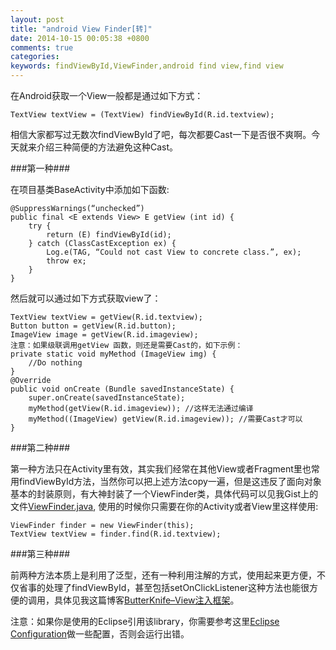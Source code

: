 ```yaml
---
layout: post
title: "android View Finder[转]"
date: 2014-10-15 00:05:38 +0800
comments: true
categories:
keywords: findViewById,ViewFinder,android find view,find view
---
```


在Android获取一个View一般都是通过如下方式：

```
TextView textView = (TextView) findViewById(R.id.textview);
```

相信大家都写过无数次findViewById了吧，每次都要Cast一下是否很不爽啊。今天就来介绍三种简便的方法避免这种Cast。

<!--more-->

###第一种###

在项目基类BaseActivity中添加如下函数:

```
@SuppressWarnings(“unchecked”)
public final <E extends View> E getView (int id) {
    try {
        return (E) findViewById(id);
    } catch (ClassCastException ex) {
        Log.e(TAG, “Could not cast View to concrete class.”, ex);
        throw ex;
    }
}
```

然后就可以通过如下方式获取view了：

```
TextView textView = getView(R.id.textview);
Button button = getView(R.id.button);
ImageView image = getView(R.id.imageview);
注意：如果级联调用getView 函数，则还是需要Cast的，如下示例：
private static void myMethod (ImageView img) {
    //Do nothing
}
@Override
public void onCreate (Bundle savedInstanceState) {
    super.onCreate(savedInstanceState);
    myMethod(getView(R.id.imageview)); //这样无法通过编译
    myMethod((ImageView) getView(R.id.imageview)); //需要Cast才可以
}
```

###第二种###

第一种方法只在Activity里有效，其实我们经常在其他View或者Fragment里也常用findViewById方法，当然你可以把上述方法copy一遍，但是这违反了面向对象基本的封装原则，有大神封装了一个ViewFinder类，具体代码可以见我Gist上的文件[ViewFinder.java](https://gist.github.com/jingle1267/5d2ba7c14f5db6d87571), 使用的时候你只需要在你的Activity或者View里这样使用:

```
ViewFinder finder = new ViewFinder(this);
TextView textView = finder.find(R.id.textview);
```

###第三种###

前两种方法本质上是利用了泛型，还有一种利用注解的方式，使用起来更方便，不仅省事的处理了findViewById，甚至包括setOnClickListener这种方法也能很方便的调用，具体见我这篇博客[ButterKnife–View注入框架](http://stormzhang.github.io/openandroid/android/2014/01/12/android-butterknife/)。

注意：如果你是使用的Eclipse引用该library，你需要参考这里[Eclipse Configuration](http://jakewharton.github.io/butterknife/ide-eclipse.html)做一些配置，否则会运行出错。



